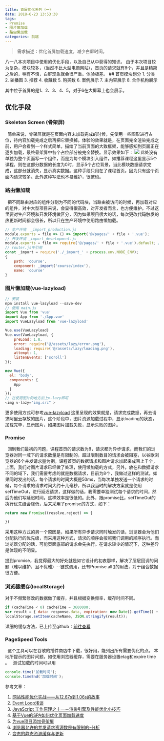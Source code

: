 ```yaml
---
title: 首屏优化系列（一）
date: 2018-6-23 13:53:30
tags:
- Promise
- 图片懒加载
- 路由懒加载
categories: 前端
---
```

> 需求描述：优化首屏加载速度，减少白屏时间。
<p hidden><!--more--></p>
八一八本次项目中使用的优化手段，以及自己从中获得的知识。
由于本次项目较为复杂，模块较多，（当然不比大型电商网站），首页的请求就有8个，并且是精简之后的，稍有不慎，白屏现象就会很严重。体验极差。
## 首页模块划分
1. 分类
2. 轮播图
3. 推荐
4. 收藏数
5. 购买数
6. 案例展示
7. 主内容展示
8. 合作机构展示

其中位于首屏的是1、2、3、4、5，对于6在大屏幕上也会展示。
## 优化手段
### Skeleton Screen (骨架屏)
&nbsp;&nbsp;简单来说，骨架屏就是在页面内容未加载完成的时候，先使用一些图形进行占位，待内容加载完成之后再把它替换掉。体验的效果就是，在页面完全渲染完成之前，用户会看到一个样式简单，描绘了当前页面的大致框架，能够感知到页面正在逐步加载，最终骨架屏中各个占位部分被完全替换。显示效果如下：
![](https://user-gold-cdn.xitu.io/2018/6/25/16434923b7a175ef?imageView2/0/w/1280/h/960/format/webp/ignore-error/1)
此处没有单独为整个页面写一个组件，而是为每个模块引入组件，如推荐课程这里显示5个课程，则在这部分数据的长度为0时，显示5个占位背景，当此模块数据请求完成，这部分就消失，显示真实数据。这种手段只用在了课程首页，因为只有这个页面内请求较多。此外这种写法也不易维护，很繁琐。
### 路由懒加载
&nbsp;&nbsp;把不同路由对应的组件分割为不同的代码块，当路由被访问的时候，再加载对应的组件，对中大型项目来说，会显得很高效，对开发者而言，也方便维护。不过这里要对生产环境和开发环境做区分，因为如果项目很大的话，每次更改代码触发的热更新时间都会很长，所以只在生产环境中使用路由懒加载。
```JavaScript
// 生产环境  _import_production.js
module.exports = file => () => import('@/pages/' + file + '.vue');
// 开发环境 _import_development.js
module.exports = file => require('@/pages/' + file + '.vue').default; // vue-loader at least v13.0.0+
// router.js中引用
const _import = require('./_import_' + process.env.NODE_ENV);
{
    path: 'course',
    component: _import('course/index'),
    name: 'course'
}
```
### 图片懒加载(vue-lazyload)
```JavaScript
// 安装
npm install vue-lazyload --save-dev
// 使用 main.js
import Vue from 'vue'
import App from './App.vue'
import VueLazyload from 'vue-lazyload'

Vue.use(VueLazyload)
Vue.use(VueLazyload, {
    preLoad: 1.8,
    error: require('@/assets/lazy/error.png'),
    loading: require('@/assets/lazy/loading.png'),
    attempt: 1,
    listenEvents: ['scroll']
});

new Vue({
  el: 'body',
  components: {
    App
  }
});
// 在使用图片的地方加上v-lazy即可
<img v-lazy="img.src" >
```
更多使用方式可参考[vue-lazyload](https://github.com/hilongjw/vue-lazyload)
这里呈现的效果就是，请求完成数据，再去请求阿里云存放的图片，这个阶段中，图片资源加载过程中，显示loading的状态，加载完毕，显示图片，如果图片加载失败，显示失败的图片。
### Promise
&nbsp;&nbsp;回到我们最初的问题，课程首页的请求数为8，请求都为异步请求，而我们的浏览器对同一域下的请求数量是有限制的，超过限制数目的请求会被阻塞，以谷歌浏览器的6个并发请求量为例，课程首页的数据请求和图片请求加起来成百上千个，上面，我们对图片请求已经做了处理，使用懒加载的方式，另外，放在和数据请求不同的域下，我们需要考虑的就是数据请求，目前为8个，我做过这样的测试，如果同时发出的话，每个请求的时间大概是50ms，当每次单独发送一个请求的时候，每个请求的请求时间大约十几毫秒，所以我当时的解决方案就是使用setTimeOut，进行延迟请求，这样做的话，我需要单独测试每个请求的时间，然后为他们写延迟时间，这样效率是很低的。此外，跟promise比，setTimeOut的执行优先级会降低，后来采用了promise的方式，如下：
```JavaScript
return new Promise((resolve,reject) => {

})
```
采用这种方式的另一个原因是，如果所有异步请求同时触发的话，浏览器会为他们分配执行的优先级，而采用这种方式，请求的顺序会按照我们调用的顺序执行。而浏览器分配的话，可能页面底部的请求会先执行。在请求较少的情况下，这种差异是体现的不明显。

提到promise，我觉得最大的好处就是如它设计的初衷那样，解决了层层回调的问题（难以维护，且不优雅）--链式调用，还有Promise.all()的用法，对于组合数据很方便。

### 浏览器缓存(localStorage)
对于不频繁修改的数据做了缓存，并且根据变换频率，缓存时间不同。
```JavaScript
if (cacheTime < 0) cacheTime = 3600000;
var result = { data: response.data, expiration: new Date().getTime() + cacheTime };
localStorage.setItem(cacheName, JSON.stringify(result));
```
详细的缓存方法，已上传至github：[前往查看](https://github.com/rainydayDY/cacheRequest/blob/master/index.js)

### PageSpeed Tools
&nbsp;&nbsp;这个工具可以在谷歌的插件商店中下载，很好用，能列出所有需要优化的点。
本地所提示的图片问题，如使用浏览器缓存，需要在服务器设置etag和expire time
。
&nbsp;&nbsp;测试加载的时间可以用
```JavaScript
console.time('加载时间');
console.timeEnd('加载时间');
```
参考文章：
1. [网站性能优化实战——从12.67s到1.06s的故事](https://juejin.im/post/5b0b7d74518825158e173a0c)
2. [Event Loop浅谈](https://mp.weixin.qq.com/s/3pX-qNO_dC6ijG3bXKzROg)
3. [JavaScript 工作原理之十一－渲染引擎及性能优化小技巧](https://juejin.im/post/5b25e083e51d4558b27774b6)
4. [基于Vue的SPA如何优化页面加载速度](https://juejin.im/post/5b1cf576f265da6e4e436d54)
5. [为vue项目添加骨架屏](https://xiaoiver.github.io/coding/2017/07/30/%E4%B8%BAvue%E9%A1%B9%E7%9B%AE%E6%B7%BB%E5%8A%A0%E9%AA%A8%E6%9E%B6%E5%B1%8F.html)
6. [浏览器允许的并发请求资源数是有限制的-分析](https://blog.csdn.net/yishouwangnian/article/details/52788626)
7. [变态的静态资源缓存与更新 ](https://div.io/topic/745)

